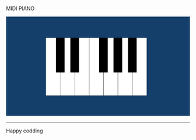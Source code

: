 
MIDI PIANO 
 
![Alt text](<Screenshot 2024-01-07 130135.png>)

------------------------------
Happy codding


